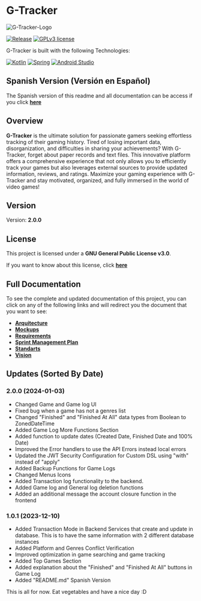 # G-Tracker

![G-Tracker-Logo](/Images/G-Tracker%20Documentación%20con%20Fondo.png)

[![Release](https://img.shields.io/badge/Release-2.0.0-FFA500?style=for-the-badge&logo=gpl&labelColor=gray)](https://github.com/sh4dow18/G-Tracker/releases/tag/1.0.1)
[![GPLv3 license](https://img.shields.io/badge/License-GPL%203.0-0000FF?style=for-the-badge&logo=gpl&labelColor=gray)](https://github.com/sh4dow18/G-Tracker/blob/main/LICENSE)

G-Tracker is built with the following Technologies:

[![Kotlin](https://img.shields.io/badge/Kotlin-7F52FF?style=for-the-badge&logo=kotlin&labelColor=gray)](https://kotlinlang.org)
[![Spring](https://img.shields.io/badge/Spring-80EA6E?style=for-the-badge&logo=spring&labelColor=gray)](https://spring.io)
[![Android Studio](https://img.shields.io/badge/Android%20Studio-50AD55?style=for-the-badge&logo=android-studio&labelColor=gray)](https://developer.android.com/studio)

## Spanish Version (Versión en Español)

The Spanish version of this readme and all documentation can be access if you click **[here](/README-ES.md)**

## Overview

**G-Tracker** is the ultimate solution for passionate gamers seeking effortless tracking of their gaming history. Tired of losing important data, disorganization, and difficulties in sharing your achievements? With G-Tracker, forget about paper records and text files. This innovative platform offers a comprehensive experience that not only allows you to efficiently track your games but also leverages external sources to provide updated information, reviews, and ratings. Maximize your gaming experience with G-Tracker and stay motivated, organized, and fully immersed in the world of video games!

## Version

Version: **2.0.0**

## License

This project is licensed under a **GNU General Public License v3.0**.

If you want to know about this license, click
**[here](https://www.gnu.org/licenses/gpl-3.0.html)**

## Full Documentation

To see the complete and updated documentation of this project, you can click on any of the following links and will redirect you the document that you want to see:

- **[Arquitecture](/Docs/English/Arquitecture.md)**
- **[Mockups](/Docs/English/Mockups.md)**
- **[Requirements](/Docs/English/Requirements.md)**
- **[Sprint Management Plan](/Docs/English/Sprint-Management-Plan.md)**
- **[Standarts](/Docs/English/Standards.md)**
- **[Vision](/Docs/English/Vision.md)**

## Updates (Sorted By Date)

### 2.0.0 (2024-01-03)

- Changed Game and Game log UI
- Fixed bug when a game has not a genres list
- Changed "Finished" and "Finished At All" data types from Boolean to ZonedDateTime
- Added Game Log More Functions Section
- Added function to update dates (Created Date, Finished Date and 100% Date)
- Improved the Error handlers to use the API Errors instead local errors
- Updated the JWT Security Configuration for Custom DSL using "with" instead of "apply"
- Added Backup Functions for Game Logs
- Changed Menus Icons
- Added Transaction log functionality to the backend.
- Added Game log and General log deletion functions
- Added an additional message the account closure function in the frontend

### 1.0.1 (2023-12-10)

- Added Transaction Mode in Backend Services that create and update in database. This is to have the same information with 2 different database instances
- Added Platform and Genres Conflict Verification
- Improved optimization in game searching and game tracking
- Added Top Games Section
- Added explanation about the "Finished" and "Finished At All" buttons in Game Log
- Added "README.md" Spanish Version

This is all for now. Eat vegetables and have a nice day :D

